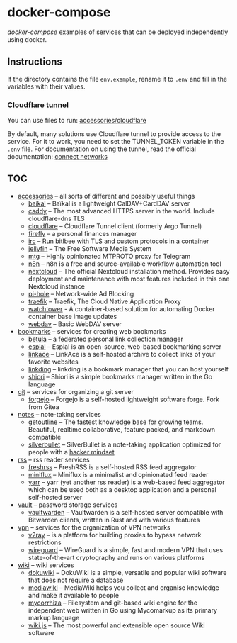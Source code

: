 # docker-compose

_docker-compose_ examples of services that can be deployed independently using docker.

## Instructions

If the directory contains the file `env.example`, rename it to `.env` and fill in the variables with their
values.

### Cloudflare tunnel

You can use files to run: [accessories/cloudflare](./accessories/cloudflare/)

By default, many solutions use Cloudflare tunnel to provide access to the service. For it to work, you need to set the
TUNNEL_TOKEN variable in the `.env` file. For documentation on using the tunnel, read the official documentation:
[connect networks][1]

[1]: https://developers.cloudflare.com/cloudflare-one/connections/connect-networks/

## TOC

- [accessories](./accessories/) – all sorts of different and possibly useful things
  - [baikal](./accessories/baikal/) – Baïkal is a lightweight CalDAV+CardDAV server
  - [caddy](./accessories/caddy/) – The most advanced HTTPS server in the world. Include cloudflare-dns TLS
  - [cloudflare](./accessories/cloudflare/) – Cloudflare Tunnel client (formerly Argo Tunnel)
  - [firefly](./accessories/firefly/) – a personal finances manager
  - [irc](./accessories/irc/) – Run bitlbee with TLS and custom protocols in a container
  - [jellyfin](./accessories/jellyfin/) – The Free Software Media System
  - [mtg](./accessories/mtg/) – Highly opinionated MTPROTO proxy for Telegram
  - [n8n](./accessories/n8n/) – n8n is a free and source-available workflow automation tool
  - [nextcloud](./accessories/nextcloud/) – The official Nextcloud installation method. Provides easy deployment and maintenance with most features included in this one Nextcloud instance
  - [pi-hole](./accessories/pi-hole/) – Network-wide Ad Blocking
  - [traefik](./accessories/traefik/) – Traefik, The Cloud Native Application Proxy
  - [watchtower](./accessories/watchtower/) - A container-based solution for automating Docker container base image updates
  - [webdav](./accessories/webdav/) – Basic WebDAV server
- [bookmarks](./bookmarks/) – services for creating web bookmarks
  - [betula](./bookmarks/betula/) – a federated personal link collection manager
  - [espial](./bookmarks/espial/) – Espial is an open-source, web-based bookmarking server
  - [linkace](./bookmarks/linkace/) – LinkAce is a self-hosted archive to collect links of your favorite websites
  - [linkding](./bookmarks/linkding/) – linkding is a bookmark manager that you can host yourself
  - [shiori](./bookmarks/shiori/) – Shiori is a simple bookmarks manager written in the Go language
- [git](./git/) – services for organizing a git server
  - [forgejo](./git/forgejo/) – Forgejo is a self-hosted lightweight software forge. Fork from Gitea
- [notes](./notes/) – note-taking services
  - [getoutline](./notes/getoutline/) – The fastest knowledge base for growing teams. Beautiful, realtime collaborative, feature packed, and markdown compatible
  - [silverbullet](./notes/silverbullet/) – SilverBullet is a note-taking application optimized for people with a [hacker mindset](https://en.wikipedia.org/wiki/Hacker)
- [rss](./rss/) – rss reader services
  - [freshrss](./rss/freshrss/) – FreshRSS is a self-hosted RSS feed aggregator
  - [miniflux](./rss/miniflux/) – Miniflux is a minimalist and opinionated feed reader
  - [yarr](./rss/yarr/) – yarr (yet another rss reader) is a web-based feed aggregator which can be used both as a desktop application and a personal self-hosted server
- [vault](./vault/) – password storage services
  - [vaultwarden](./vault/vaultwarden/) – Vaultwarden is a self-hosted server compatible with Bitwarden clients, written in Rust and with various features
- [vpn](./vpn/) – services for the organization of VPN networks
  - [v2ray](./vpn/v2ray/) – is a platform for building proxies to bypass network restrictions
  - [wireguard](./vpn/wireguard/) – WireGuard is a simple, fast and modern VPN that uses state-of-the-art cryptography and runs on various platforms
- [wiki](./wiki/) – wiki services
  - [dokuwiki](./wiki/dokuwiki/) – DokuWiki is a simple, versatile and popular wiki software that does not require a database
  - [mediawiki](./wiki/mediawiki/) – MediaWiki helps you collect and organise knowledge and make it available to people
  - [mycorrhiza](./wiki/mycorrhiza/) – Filesystem and git-based wiki engine for the independent web written in Go using Mycomarkup as its primary markup language
  - [wiki.js](./wiki/wiki.js/) – The most powerful and extensible open source Wiki software
